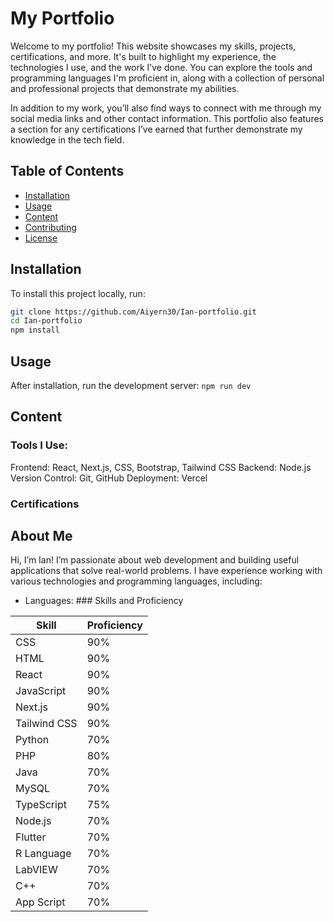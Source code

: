 # My Portfolio

Welcome to my portfolio! This website showcases my skills, projects, certifications, and more. It's built to highlight my experience, the technologies I use, and the work I’ve done. You can explore the tools and programming languages I'm proficient in, along with a collection of personal and professional projects that demonstrate my abilities. 

In addition to my work, you’ll also find ways to connect with me through my social media links and other contact information. This portfolio also features a section for any certifications I’ve earned that further demonstrate my knowledge in the tech field.

## Table of Contents
- [Installation](#installation)
- [Usage](#usage)
- [Content](#content)
- [Contributing](#contributing)
- [License](#license)

## Installation

To install this project locally, run:

```bash
git clone https://github.com/Aiyern30/Ian-portfolio.git
cd Ian-portfolio
npm install
```
## Usage
After installation, run the development server:
```npm run dev```

## Content

### Tools I Use:
Frontend: React, Next.js, CSS, Bootstrap, Tailwind CSS
Backend: Node.js
Version Control: Git, GitHub
Deployment: Vercel

### Certifications


## About Me
Hi, I’m Ian! I’m passionate about web development and building useful applications that solve real-world problems. I have experience working with various technologies and programming languages, including:
- Languages: ### Skills and Proficiency

| Skill           | Proficiency |
|-----------------|-------------|
| CSS             | 90%         |
| HTML            | 90%         |
| React           | 90%         |
| JavaScript      | 90%         |
| Next.js         | 90%         |
| Tailwind CSS    | 90%         |
| Python          | 70%         |
| PHP             | 80%         |
| Java            | 70%         |
| MySQL           | 70%         |
| TypeScript      | 75%         |
| Node.js         | 70%         |
| Flutter         | 70%         |
| R Language      | 70%         |
| LabVIEW         | 70%         |
| C++             | 70%         |
| App Script      | 70%         |
